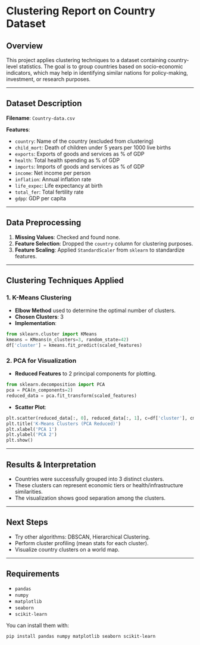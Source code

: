 # Clustering Report on Country Dataset

## Overview
This project applies clustering techniques to a dataset containing country-level statistics. The goal is to group countries based on socio-economic indicators, which may help in identifying similar nations for policy-making, investment, or research purposes.

---

## Dataset Description
**Filename**: `Country-data.csv`

**Features**:
- `country`: Name of the country (excluded from clustering)
- `child_mort`: Death of children under 5 years per 1000 live births
- `exports`: Exports of goods and services as % of GDP
- `health`: Total health spending as % of GDP
- `imports`: Imports of goods and services as % of GDP
- `income`: Net income per person
- `inflation`: Annual inflation rate
- `life_expec`: Life expectancy at birth
- `total_fer`: Total fertility rate
- `gdpp`: GDP per capita

---

## Data Preprocessing
1. **Missing Values**: Checked and found none.
2. **Feature Selection**: Dropped the `country` column for clustering purposes.
3. **Feature Scaling**: Applied `StandardScaler` from `sklearn` to standardize features.

---

## Clustering Techniques Applied

### 1. K-Means Clustering
- **Elbow Method** used to determine the optimal number of clusters.
- **Chosen Clusters**: 3
- **Implementation**:
```python
from sklearn.cluster import KMeans
kmeans = KMeans(n_clusters=3, random_state=42)
df['cluster'] = kmeans.fit_predict(scaled_features)
```

### 2. PCA for Visualization
- **Reduced Features** to 2 principal components for plotting.
```python
from sklearn.decomposition import PCA
pca = PCA(n_components=2)
reduced_data = pca.fit_transform(scaled_features)
```
- **Scatter Plot**:
```python
plt.scatter(reduced_data[:, 0], reduced_data[:, 1], c=df['cluster'], cmap='viridis')
plt.title('K-Means Clusters (PCA Reduced)')
plt.xlabel('PCA 1')
plt.ylabel('PCA 2')
plt.show()
```

---

## Results & Interpretation
- Countries were successfully grouped into 3 distinct clusters.
- These clusters can represent economic tiers or health/infrastructure similarities.
- The visualization shows good separation among the clusters.

---

## Next Steps
- Try other algorithms: DBSCAN, Hierarchical Clustering.
- Perform cluster profiling (mean stats for each cluster).
- Visualize country clusters on a world map.

---

## Requirements
- `pandas`
- `numpy`
- `matplotlib`
- `seaborn`
- `scikit-learn`

You can install them with:
```bash
pip install pandas numpy matplotlib seaborn scikit-learn
```

